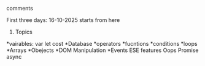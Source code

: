 comments

First three days: 16-10-2025 starts from here

1. Topics

*vairables:
  var
  let
  cost
*Database
*operators
*fucntions
*conditions
*loops
*Arrays
*Obejects
*DOM Manipulation
*Events
ESE features
Oops
Promise
async

